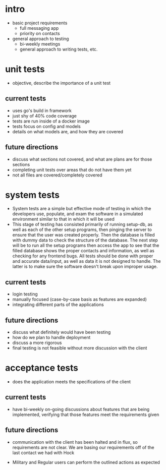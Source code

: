 # intro

- basic project requirements
	- full messaging app
	- priority on contacts
- general approach to testing
	- bi-weekly meetings
	- general approach to writing tests, etc.

# unit tests

- objective, describe the importance of a unit test

## current tests

- uses go's build in framework
- just shy of 40% code coverage
- tests are run inside of a docker image
- tests focus on config and models
- details on what models are, and how they are covered

## future directions

- discuss what sections not covered, and what are plans are for those sections
- completing unit tests over areas that do not have them yet
- not all files are covered/completely covered

# system tests

- System tests are a simple but effective mode of testing in which the developers use, populate, and exam the software in a simulated environment similar to that in which it will be used
- This stage of testing has consisted primarily of running setup-db, as well as each of the other setup programs, then pinging the server to ensure that the user was created properly. Then the database is filled with dummy data to check the structure of the database. The next step will be to run all the setup programs then access the app to see that the filled database shows the proper contacts and information, as well as checking for any frontend bugs. All tests should be done with proper and accurate data/input, as well as data it is not designed to handle. The latter is to make sure the software doesn't break upon improper usage.

## current tests

- login testing
- manually focused (case-by-case basis as features are expanded)
- integrating different parts of the applications

## future directions

- discuss what definitely would have been testing
- how do we plan to handle deployment
- discuss a more rigorous
- final testing is not feasible without more discussion with the client

# acceptance tests

- does the application meets the specifications of the client

## current tests

- have bi-weekly on-going discussions about features that are being implemented, verifying that those features meet the requirements given

## future directions

- communication with the client has been halted and in flux, so requirements are not clear. We are basing our requirements off of the last contact we had with Hock

- Military and Regular users can perform the outlined actions as expected
